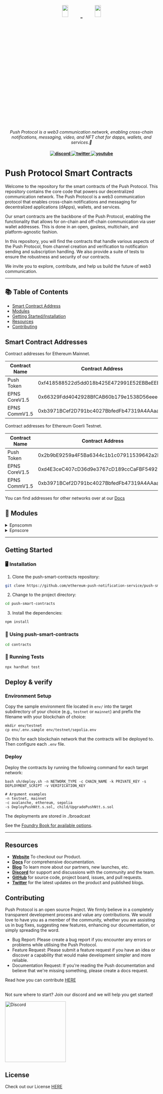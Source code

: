 <h1 align="center">
    <a href="https://push.org/#gh-light-mode-only">
    <img width='20%' height='10%' src="https://res.cloudinary.com/drdjegqln/image/upload/v1686227557/Push-Logo-Standard-Dark_xap7z5.png">
    </a>
    <a href="https://push.org/#gh-dark-mode-only">
    <img width='20%' height='10%' src="https://res.cloudinary.com/drdjegqln/image/upload/v1686227558/Push-Logo-Standard-White_dlvapc.png">
    </a>
</h1>

<p align="center">
  <i align="center">Push Protocol is a web3 communication network, enabling cross-chain notifications, messaging, video, and NFT chat for dapps, wallets, and services.🚀</i>
</p>

<h4 align="center">

  <a href="https://discord.gg/pushprotocol">
    <img src="https://img.shields.io/badge/discord-7289da.svg?style=flat-square" alt="discord">
  </a>
  <a href="https://twitter.com/pushprotocol">
    <img src="https://img.shields.io/badge/twitter-18a1d6.svg?style=flat-square" alt="twitter">
  </a>
  <a href="https://www.youtube.com/@pushprotocol">
    <img src="https://img.shields.io/badge/youtube-d95652.svg?style=flat-square&" alt="youtube">
  </a>
</h4>

# Push Protocol Smart Contracts

Welcome to the repository for the smart contracts of the Push Protocol. This repository contains the core code that powers our decentralized communication network. The Push Protocol is a web3 communication protocol that enables cross-chain notifications and messaging for decentralized applications (dApps), wallets, and services.

Our smart contracts are the backbone of the Push Protocol, enabling the functionality that allows for on-chain and off-chain communication via user wallet addresses. This is done in an open, gasless, multichain, and platform-agnostic fashion.

In this repository, you will find the contracts that handle various aspects of the Push Protocol, from channel creation and verification to notification sending and subscription handling. We also provide a suite of tests to ensure the robustness and security of our contracts.

We invite you to explore, contribute, and help us build the future of web3 communication.



---

## 📚 Table of Contents
- [Smart Contract Address](#smart-contract-addresses)
- [Modules](#-modules)
- [Getting Started/Installation](#getting-started)
- [Resources](#resources)
- [Contributing](#contributing)


## Smart Contract Addresses 

Contract addresses for Ethereum Mainnet. 

| Contract Name | Contract Address |
| ------------- | ---------------- |
| Push Token | 0xf418588522d5dd018b425E472991E52EBBeEEEEE |
| EPNS CoreV1.5 | 0x66329Fdd4042928BfCAB60b179e1538D56eeeeeE |
| EPNS CommV1.5 | 0xb3971BCef2D791bc4027BbfedFb47319A4AAaaAa |

Contract addresses for Ethereum Goerli Testnet.

| Contract Name | Contract Address |
| ------------- | ---------------- |
| Push Token | 0x2b9bE9259a4F5Ba6344c1b1c07911539642a2D33 |
| EPNS CoreV1.5 | 0xd4E3ceC407cD36d9e3767cD189ccCaFBF549202C |
| EPNS CommV1.5 | 0xb3971BCef2D791bc4027BbfedFb47319A4AAaaAa |

You can find addresses for other networks over at our <a href="https://docs.push.org/developers/developer-tooling/push-smart-contracts/epns-contract-addresses">Docs</a>  

## 🧩 Modules

<details closed><summary>Epnscomm</summary>

| File                    | Summary                                                                                                                                                                                                                                                                                                                                                                                                                                                    | Module                                     |
|:------------------------|:-----------------------------------------------------------------------------------------------------------------------------------------------------------------------------------------------------------------------------------------------------------------------------------------------------------------------------------------------------------------------------------------------------------------------------------------------------------|:-------------------------------------------|
| EPNSCommV1.sol          | This code is the implementation of the EPNS Communicator protocol, which is a communication layer between end users and the EPNS Core Protocol. It allows users to subscribe to channels, unsubscribe from channels, and send notifications to specific recipients or all subscribers of a channel.|
|                         ||                                            |
| EPNSCommStorageV1_5.sol | This Solidity code defines a contract for storing and managing user data in the Ethereum Push Notification Service (EPNS) protocol. It includes a User struct for organizing data about users and several mappings that track user and channel subscriptions. The contract also includes state variables for governance, user count, and more.                                                                                                             | contracts/EPNSComm/EPNSCommStorageV1_5.sol |
| EPNSCommAdmin.sol       | This code snippet is a Solidity contract that extends the ProxyAdmin contract from the OpenZeppelin library. Its main functionality is to serve as a proxy administrator for a smart contract system, allowing the updating and upgrading of contracts in the system, while maintaining the same deployment address and keeping the contract functionalities intact. The SPDX-License-Identifier is also included, specifying the open-source MIT license. | contracts/EPNSComm/EPNSCommAdmin.sol       |
| EPNSCommProxy.sol       | The provided Solidity contract is an implementation of a transparent upgradeable proxy using the OpenZeppelin library. It takes in parameters for the contract's logic, governance address, push-channel admin address, and chain name as part of its constructor function. Upon initialization, the contract transparently proxies its functionality, allowing future upgrades and modifications without breaking functionality or requiring migrations.  | contracts/EPNSComm/EPNSCommProxy.sol       |
| EPNSCommV1_5.sol        | This code defines the storage contract for the EPNS Communicator protocol version 1.5. It includes the user struct and mappings to track user details, subscriptions, notification settings, and delegated notification senders. It also includes state variables for governance, push channel admin, chain ID, user count, migration status, EPNS Core address, chain name, and type hashes for various types of transactions. | contracts/EPNSComm/EPNSCommV1_5.sol        |
|                         ||                                            |

</details>

<details closed><summary>Epnscore</summary>

| File                    | Summary                                                                                                                                                                                                                                                                                                                                                                                                                                                                                    | Module                                     |
|:------------------------|:-------------------------------------------------------------------------------------------------------------------------------------------------------------------------------------------------------------------------------------------------------------------------------------------------------------------------------------------------------------------------------------------------------------------------------------------------------------------------------------------|:-------------------------------------------|
| EPNSCoreV1.sol          | The code is a smart contract implementation called "EPNSCoreV1" for a decentralized notification protocol. It includes functionalities such as creating and managing channels, channel verification, depositing and withdrawing funds, and fair share ratio calculations for distributing rewards. | contracts/EPNSCore/EPNSCoreV1.sol          |
|                         ||                                            |
| EPNSCoreProxy.sol       | The code defines a contract EPNSCoreProxy that extends the TransparentUpgradeableProxy to enable transparent and secure upgrades. It uses the constructor to set various parameters, such as logic contract, governance address, WETH and DAI addresses, and initialization parameters by encoding values using abi.encodeWithSignature().                                                                                                                                                 | contracts/EPNSCore/EPNSCoreProxy.sol       |
| EPNSCoreStorageV2.sol   | The provided code defines a contract called EPNSCoreStorageV2 that has three state variables. It defines two types of byte32 hash constants and mappings for nonces, channel update counters and rewards claimed by addresses for channel creation. It specifies the Solidity compiler version to be used as greater than or equal to 0.6.0 and less than 0.7.0.                                                                                                                           | contracts/EPNSCore/EPNSCoreStorageV2.sol   |
| EPNSCoreAdmin.sol       | The code defines a contract called EPNSCoreAdmin that imports "ProxyAdmin" from the "@openzeppelin/contracts/proxy/" package. The contract defines no behavior of its own and essentially acts as a forwarding service that allows an admin to upgrade other contacts via a proxy. It is licensed under MIT.                                                                                                                                                                               | contracts/EPNSCore/EPNSCoreAdmin.sol       | 
| TempStorage.sol         | The provided code is for a Solidity smart contract called TempStorage, which serves as a temporary storage for channels whose poolContribution and weight have been updated. It uses a mapping data structure to keep track of updated channels and has two functions that allow users to check if a channel has been adjusted and to mark a channel as adjusted, respectively. The constructor function sets the Core_Address of the contract and requires that it be a non-zero address. | contracts/EPNSCore/TempStorage.sol         |
| EPNSCoreStorageV1_5.sol | This Solidity contract defines the storage layout for an Ethereum Push Notification Service (EPNS). It includes various enums, constants, mappings, and state variables to keep track of channels created by users, historical data, fair share ratios, fee calculations, and more.                                                                                                                                                                                                        | contracts/EPNSCore/EPNSCoreStorageV1_5.sol |

</details>


---

## Getting Started


### 🖥 Installation

1. Clone the push-smart-contracts repository:
```sh
git clone https://github.com/ethereum-push-notification-service/push-smart-contracts
```

2. Change to the project directory:
```sh
cd push-smart-contracts
```

3. Install the dependencies:
```sh
npm install
```

### 🤖 Using push-smart-contracts

```sh
cd contracts
```

### 🧪 Running Tests
```sh
npx hardhat test
```

## Deploy & verify

### Environment Setup

Copy the sample environment file located in `env/` into the target subdirectory of your choice (e.g., `testnet` or `mainnet`) and prefix the filename with your blockchain of choice:

```
mkdir env/testnet
cp env/.env.sample env/testnet/sepolia.env
```

Do this for each blockchain network that the contracts will be deployed to. Then configure each `.env` file.

### Deploy

Deploy the contracts by running the following command for each target network:

```
bash sh/deploy.sh -n NETWORK_TYPE -c CHAIN_NAME -k PRIVATE_KEY -s DEPLOYMENT_SCRIPT -v VERIFICATION_KEY
```

```
# Argument examples
-n testnet, mainnet
-c avalanche, ethereum, sepolia
-s DeployPushNtt.s.sol, child/UpgradePushNtt.s.sol
```

The deployments are stored in ./broadcast

See the [Foundry Book for available options](https://book.getfoundry.sh/reference/forge/forge-create.html).

---

## Resources
- **[Website](https://push.org)** To checkout our Product.
- **[Docs](https://docs.push.org/developers/)** For comprehensive documentation.
- **[Blog](https://medium.com/push-protocol)** To learn more about our partners, new launches, etc.
- **[Discord](https://discord.gg/pushprotocol)** for support and discussions with the community and the team.
- **[GitHub](https://github.com/ethereum-push-notification-service)** for source code, project board, issues, and pull requests.
- **[Twitter](https://twitter.com/pushprotocol)** for the latest updates on the product and published blogs.


## Contributing

Push Protocol is an open source Project. We firmly believe in a completely transparent development process and value any contributions. We would love to have you as a member of the community, whether you are assisting us in bug fixes, suggesting new features, enhancing our documentation, or simply spreading the word. 

- Bug Report: Please create a bug report if you encounter any errors or problems while utilising the Push Protocol.
- Feature Request: Please submit a feature request if you have an idea or discover a capability that would make development simpler and more reliable.
- Documentation Request: If you're reading the Push documentation and believe that we're missing something, please create a docs request.


Read how you can contribute <a href="https://github.com/ethereum-push-notification-service/push-smart-contracts/blob/master/contributing.md">HERE</a>

<br />
Not sure where to start? Join our discord and we will help you get started!

<a href="https://discord.gg/pushprotocol" title="Join Our Community"><img src="https://www.freepnglogos.com/uploads/discord-logo-png/playerunknown-battlegrounds-bgparty-15.png" width="200" alt="Discord" /></a>

## License
Check out our License <a href='https://github.com/ethereum-push-notification-service/push-smart-contracts/blob/master/license-v1'>HERE </a>




